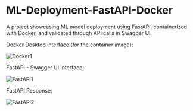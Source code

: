 # ML-Deployment-FastAPI-Docker
A project showcasing ML model deployment using FastAPI, containerized with Docker, and validated through API calls in Swagger UI.

Docker Desktop interface (for the container image):

![Docker1](https://github.com/user-attachments/assets/6b9166d1-817c-4b77-925a-5c6cc6089543)

FastAPI - Swagger UI Interface:

![FastAPI1](https://github.com/user-attachments/assets/940c26f2-a9a1-4668-9281-3b835bcd06dd)

FastAPI Response:

![FastAPI2](https://github.com/user-attachments/assets/362bd7bd-05af-4a71-8b95-ae224b6fe2a0)

